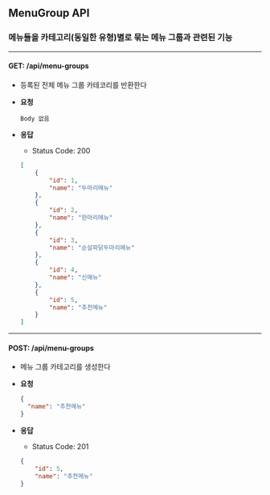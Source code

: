 ## MenuGroup API

### 메뉴들을 카테고리(동일한 유형)별로 묶는 메뉴 그룹과 관련된 기능

----

#### GET: /api/menu-groups
- 등록된 전체 메뉴 그룹 카테코리를 반환한다
- **요청**
    ```
    Body 없음
    ```

- **응답**
    - Status Code: 200
    ```json
    [
        {
            "id": 1,
            "name": "두마리메뉴"
        },
        {
            "id": 2,
            "name": "한마리메뉴"
        },
        {
            "id": 3,
            "name": "순살파닭두마리메뉴"
        },
        {
            "id": 4,
            "name": "신메뉴"
        },
        {
            "id": 5,
            "name": "추천메뉴"
        }
    ]
    ```

----

#### POST: /api/menu-groups
- 메뉴 그룹 카테고리를 생성한다
- **요청**
    ```json
    {
      "name": "추천메뉴"
    }
    ```

- **응답**
    - Status Code: 201
    ```json
    {
        "id": 5,
        "name": "추천메뉴"
    }
